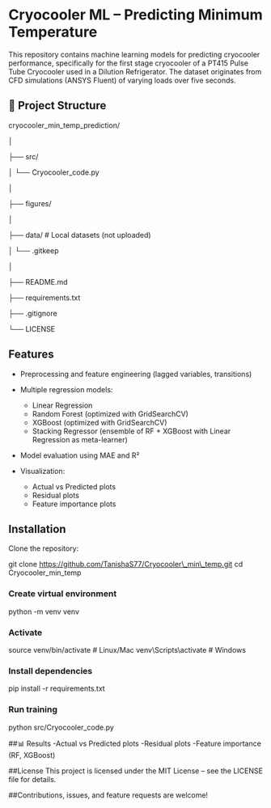 # Cryocooler ML – Predicting Minimum Temperature

This repository contains machine learning models for predicting cryocooler performance, specifically for the first stage cryocooler of a PT415 Pulse Tube Cryocooler used in a Dilution Refrigerator.
The dataset originates from CFD simulations (ANSYS Fluent) of varying loads over five seconds.

## 📂 Project Structure

cryocooler\_min\_temp\_prediction/

│

├── src/                   

│   └── Cryocooler\_code.py

│

├── figures/               

│

├── data/                  # Local datasets (not uploaded)

│   └── .gitkeep

│

├── README.md

├── requirements.txt

├── .gitignore

└── LICENSE



## Features

* Preprocessing and feature engineering (lagged variables, transitions)
* Multiple regression models:

  * Linear Regression
  * Random Forest (optimized with GridSearchCV)
  * XGBoost (optimized with GridSearchCV)
  * Stacking Regressor (ensemble of RF + XGBoost with Linear Regression as meta-learner)

* Model evaluation using MAE and R²
* Visualization:

  * Actual vs Predicted plots
  * Residual plots
  * Feature importance plots

## Installation

Clone the repository:

git clone https://github.com/TanishaS77/Cryocooler\_min\_temp.git
cd Cryocooler\_min\_temp

### Create virtual environment

python -m venv venv

### Activate

source venv/bin/activate   # Linux/Mac
venv\\Scripts\\activate      # Windows

### Install dependencies

pip install -r requirements.txt

### Run training

python src/Cryocooler\_code.py



\##📊 Results
-Actual vs Predicted plots
-Residual plots
-Feature importance (RF, XGBoost)

\##License
This project is licensed under the MIT License – see the LICENSE file for details.

\##Contributions, issues, and feature requests are welcome!

